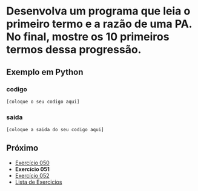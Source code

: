 # Desenvolva um programa que leia o primeiro termo e a razão de uma PA. No final, mostre os 10 primeiros termos dessa progressão.

## Exemplo em Python

### codigo

``` python
[coloque o seu codigo aqui]
```

### saida

```
[coloque a saida do seu codigo aqui]
```

## Próximo

- [Exercício 050](../../050/python)
- **Exercício 051**
- [Exercício 052](../../052/python)
- [Lista de Exercicios](../../)


